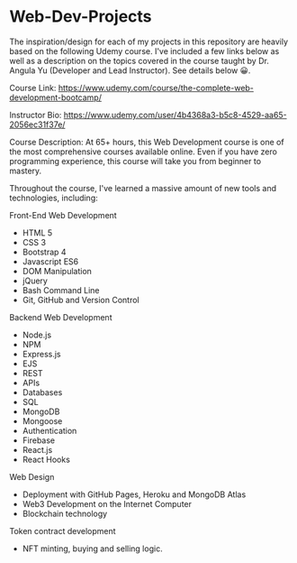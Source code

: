 # Web-Dev-Projects
The inspiration/design for each of my projects in this repository are heavily based on the following Udemy course. I've included a few links below as well as a description on the topics covered in the course taught by Dr. Angula Yu (Developer and Lead Instructor). See details below 😀.

Course Link: https://www.udemy.com/course/the-complete-web-development-bootcamp/

Instructor Bio: https://www.udemy.com/user/4b4368a3-b5c8-4529-aa65-2056ec31f37e/

Course Description:
At 65+ hours, this Web Development course is one of the most comprehensive courses available online. Even if you have zero programming experience, this course will take you from beginner to mastery. 

Throughout the course, I've learned a massive amount of new tools and technologies, including:

Front-End Web Development
 - HTML 5
 - CSS 3
 - Bootstrap 4
 - Javascript ES6
 - DOM Manipulation
 - jQuery
 - Bash Command Line
 - Git, GitHub and Version Control

Backend Web Development
 - Node.js
 - NPM
 - Express.js
 - EJS
 - REST
 - APIs
 - Databases
 - SQL
 - MongoDB
 - Mongoose
 - Authentication
 - Firebase
 - React.js
 - React Hooks

Web Design
 - Deployment with GitHub Pages, Heroku and MongoDB Atlas
 - Web3 Development on the Internet Computer
 - Blockchain technology

Token contract development
 - NFT minting, buying and selling logic.
